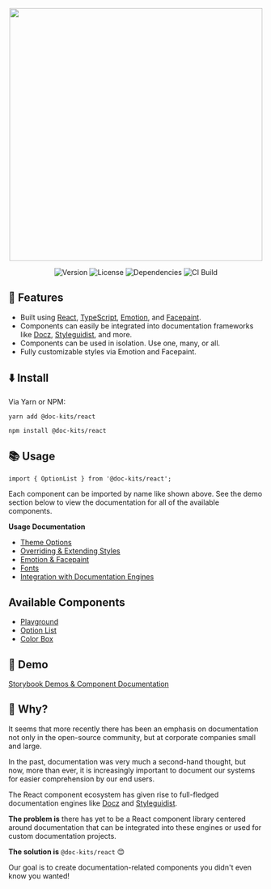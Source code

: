 <p align="center">
  <img src="https://raw.githubusercontent.com/doc-kits/react/master/images/logo.png?raw=true" width="500">
</p>

<p align="center">
  <img src="https://img.shields.io/npm/v/@doc-kits/react.svg" alt="Version">
  <img src="https://img.shields.io/npm/l/@doc-kits/react.svg" alt="License">
  <img src="https://img.shields.io/david/doc-kits/react.svg" alt="Dependencies">
  <img src="https://img.shields.io/travis/com/doc-kits/react/master.svg" alt="CI Build">
</p>

## 💅 Features

- Built using [React](https://reactjs.org/), [TypeScript](https://www.typescriptlang.org/), [Emotion](https://emotion.sh/), and [Facepaint](https://github.com/emotion-js/facepaint).
- Components can easily be integrated into documentation frameworks like [Docz](https://www.docz.site/), [Styleguidist](https://react-styleguidist.js.org/), and more.
- Components can be used in isolation. Use one, many, or all.
- Fully customizable styles via Emotion and Facepaint.

## ⬇️ Install

Via Yarn or NPM:

`yarn add @doc-kits/react`

`npm install @doc-kits/react`

## 📚 Usage

`import { OptionList } from '@doc-kits/react';`

Each component can be imported by name like shown above. See the demo section below to view the documentation for all of the available components.

**Usage Documentation**

- [Theme Options](docs/theme-options.md)
- [Overriding & Extending Styles](docs/override-extend-styles.md)
- [Emotion & Facepaint](docs/emotion-facepaint.md)
- [Fonts](docs/fonts.md)
- [Integration with Documentation Engines](docs/integration-with-engines.md)

## Available Components

- [Playground](src/Playground/README.md)
- [Option List](src/OptionList/README.md)
- [Color Box](src/ColorBox/README.md)

## 🎩 Demo

[Storybook Demos & Component Documentation](https://doc-kits.github.io/react/)

## 🔑 Why?

It seems that more recently there has been an emphasis on documentation not only in the open-source community, but at corporate companies small and large.

In the past, documentation was very much a second-hand thought, but now, more than ever, it is increasingly important to document our systems for easier comprehension by our end users.

The React component ecosystem has given rise to full-fledged documentation engines like [Docz](https://www.docz.site/) and [Styleguidist](https://react-styleguidist.js.org/).

**The problem is** there has yet to be a React component library centered around documentation that can be integrated into these engines or used for custom documentation projects.

**The solution is** `@doc-kits/react` 😊

Our goal is to create documentation-related components you didn't even know you wanted!
